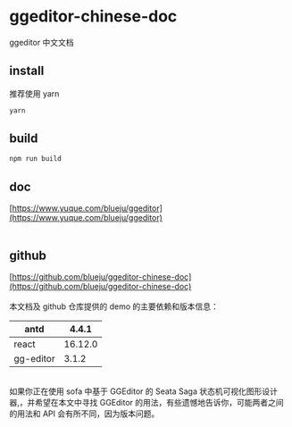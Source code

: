 <a name="ggeditor-chinese-doc"></a>
# ggeditor-chinese-doc
ggeditor 中文文档<br />

<a name="HhixW"></a>
## install
推荐使用 yarn
```bash
yarn
```


<a name="Gesw6"></a>
## build
```bash
npm run build
```


<a name="G9Mg1"></a>
## doc
[https://www.yuque.com/blueju/ggeditor](https://www.yuque.com/blueju/ggeditor)<br />
<br />

<a name="H5S4k"></a>
## github
[https://github.com/blueju/ggeditor-chinese-doc](https://github.com/blueju/ggeditor-chinese-doc)<br />
<br />本文档及 github 仓库提供的 demo 的主要依赖和版本信息：

| antd | 4.4.1 |
| --- | --- |
| react | 16.12.0 |
| gg-editor | 3.1.2 |


<br />如果你正在使用 sofa 中基于 GGEditor 的 Seata Saga 状态机可视化图形设计器,，并希望在本文中寻找 GGEditor 的用法，有些遗憾地告诉你，可能两者之间的用法和 API 会有所不同，因为版本问题。
